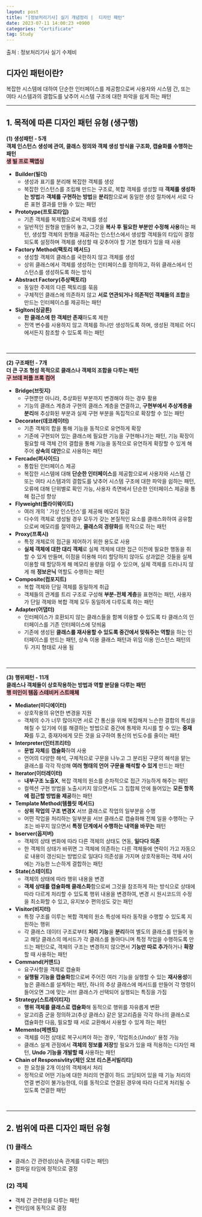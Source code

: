 ```yaml
---
layout: post
title: "[정보처리기사] 실기 개념정리 |  디자인 패턴"
date: 2023-07-11 14:00:23 +0900
categories: "Certificate"
tag: Study
---
```


출처 : 정보처리기사 실기 수제비 


## 디자인 패턴이란?
복잡한 시스템에 대하여 단순한 인터페이스를 제공함으로써 사용자와 시스템 간, 또는 여타 시스템과의 결합도를 낮추어 시스템 구조에 대한 파악을 쉽게 하는 패턴
<br>

---

## 1. 목적에 따른 디자인 패턴 유형 (생구행)
**(1) 생성패턴 - 5개**   
**객체 인스턴스 생성에 관여, 클래스 정의와 객체 생성 방식을 구조화, 캡슐화를 수행하는 패턴**   
<span style="background-color:#FFC1C8"><strong> 생 빌 프로 팩앱싱 </strong></span>   
- **Builder(빌더)**
  - 생성과 표기를 분리해 복잡한 객체를 생성
  - 복잡한 인스턴스를 조립해 만드는 구조로, 복합 객체를 생성할 때 **객체를 생성하는 방법**과 **객체를 구현하는 방법**을 **분리**함으로써 동일한 생성 절차에서 서로 다른 표현 결과를 만들 수 있는 패턴
- **Prototype(프토로타입)**
   - 기존 객체를 복제함으로써 객체를 생성
   - 일반적인 원형을 만들어 놓고, 그것을 **복사 후 필요한 부분만 수정해 사용**하는 패턴, 생성할 객체의 원형을 제공하는 인스턴스에서 생성할 객체들의 타입이 결정되도록 설정하며 객체를 생성할 때 갖추어야 할 기본 형태가 있을 때 사용
- **Factory Method(팩토리 메서드)**
   - 생성할 객체의 클래스를 국한하지 않고 객체를 생성
   - 상위 클래스에서 객체를 생성하는 인터페이스를 정의하고, 하위 클래스에서 인스턴스를 생성하도록 하는 방식
- **Abstract Factory(추상팩토리)** 
   - 동일한 주제의 다른 팩토리를 묶음
   - 구체적인 클래스에 의존하지 않고 **서로 연관되거나 의존적인 객체들의 조합**을 만드는 인터페이스를 제공하는 패턴
- **Siglton(싱글톤)** 
  - **한 클래스에 한 객체만 존재**하도록 제한
  - 전역 변수를 사용하지 않고 객체를 하나만 생성하도록 하며, 생성된 객체르 어디에서든지 참조할 수 있도록 하는 패턴
<br>

---

**(2) 구조패턴 - 7개**    
**더 큰 구조 형성 목적으로 클래스나 객체의 조합을 다루는 패턴**    
<span style="background-color:#FFC1C8"><strong> 구 브데 퍼플 프록 컴어 </strong></span> 
- **Bridge(브릿지)**
   - 구현뿐만 아니라, 추상화된 부분까지 변경해야 하는 경우 활용
   - 기능의 클래스 계층과 구현의 클래스 계층을 연결하고, **구현부에서 추상계층을 분리**해 추상화된 부분과 실제 구현 부분을 독집적으로 확장할 수 있는 패턴
- **Decorater(데코레이터)** 
   - 기존 객체의 합을 통해 기능을 동적으로 유연하게 확장
   - 기존에 구현되어 있는 클래스에 필요한 기능을 구현해나가는 패턴, 기능 확장이 필요할 때 객체 간의 결합을 통해 기능을 동적으로 유연하게 확장할 수 있게 해주어 **상속의 대안**으로 사용하는 패턴
- **Fercade(퍼사이드)**
    - 통합된 인터페이스 제공
    - 복잡한 시스템에 대해 **단순한 인터페이스**를 제공함으로써 사용자와 시스템 간 또는 여타 시스템과의 결합도를 낮추어 시스템 구조에 대한 파악을 쉽하는 패턴, 오류에 대해 단위별로 확인 가능, 사용자 측면에서 단순한 인터페이스 제공을 통해 접근성 향상
- **Flyweight(플라이웨이트)**
    - 여러 개의 ' 가상 인스턴스'를 제공해 메모리 절감
    - 다수의 객체로 생성될 경우 모두가 갖는 본질적인 요소를 클래스화하여 공유함으로써 메모리를 절약하고, **클래스의 경량화**를 목적으로 하는 패턴
- **Proxy(프록시)** 
   - 특정 개체로의 접근을 제어하기 위한 용도로 사용
   - **실체 객체에 대한 대리 객체**로 실체 객체에 대한 접근 이전에 필요한 행동을 취할 수 있게 만들며, 이점을 이용해 미리 할당하지 않아도 상과없은 것들을 실제 이용할 때 할당하게 해 메모리 용량을 아낄 수 있으며, 실체 객체를 드러나지 않게 해 **정보은닉** 역할도 수행하는 패턴
- **Composite(컴포지트)** 
   - 복합 객체와 단일 객체를 동일하게 취급
   - 객체들의 관계를 트리 구조로 구성해 **부분-전체 계층**을 표현하는 패턴, 사용자가 단일 객체와 복합 객체 모두 동일하게 다루도록 하는 패턴
- **Adapter(어댑터)**
   - 인터페이스가 호환되지 않는 클래스들을 함꼐 이용할 수 있도록 타 클래스의 인터페이스를 기존 인터페이스에 덧씌움
   - 기존에 생성된 **클래스를 재사용할 수 있도록 중간에서 맞춰주는 역할**을 하는 인터페이스를 만드는 패턴, 상속 이용 클래스 패턴과 위임 이용 인스턴스 패턴의 두 가지 형태로 사용 됨
<br>

---

**(3) 행위패턴 - 11개**    
**클래스나 객체들이 상호작용하는 방법과 역할 분담을 다루는 패턴**    
<span style="background-color:#FFC1C8"><strong> 행 미인이 템옵 스테비커 스트매체 </strong></span> 
- **Mediater(미디에이터)**
   - 상호작용의 유연한 변경을 지원
   - 객체의 수가 너무 많아지면 서로 간 통신을 위해 복잡해져 느슨한 결합의 특성을 해칠 수 있기에 이를 해결하는 방법으로 중간에 통제와 지시를 할 수 있는 **중재자**를 두고, 중재자에게 모든 것을 요구하여 통신의 빈도수를 줄이는  패턴
- **Interpreter(인터프리터)**
   - **문법 자체**를 **캡슐화**하여 사용
   - 언어의 다양한 해석, 구체적으로 구문을 나누고 그 분리된 구문의 해석을 맡는 클래스를 각각 작성해 **여러 형태의 언어 구문을 해석할 수 있게** 만드는 패턴
- **Iterator(이터레이터)**
    - **내부구조 노출X**, 복잡 객체의 원소를 순차적으로 접근 가능하게 해주는 패턴
    - 컬렉션 구현 방법을 노출시키지 않으면서도 그 집합체 안에 들어있는 **모든 항목에 접근할 방법을 제공**하는 패턴
- **Template Method(템플릿 메서드)**
    - **상위 작업의 구조 변경X** 서브 클래스로 작업의 일부분을 수행 
    - 어떤 작업을 처리하는 일부분을 서브 클래스로 캡슐화해 전체 일을 수행하는 구조는 바꾸지 않으면서 **특정 단계에서 수행하는 내역을 바꾸는** 패턴
- **bserver(옵저버)**
    - 객체의 상태 변화에 따라 다른 객체의 상태도 연동, **일다다 의존**
    - 한 객체의 상태가 바뀌면 그 객체에 의존하는 다른 객체들에 연락이 가고 자동으로 내용이 갱신되는 방법으로 일대다 의존성을 가지며 상호작용하는 객체 사이에는 가능한 느슨하게 결합하는 패턴 
- **State(스테이트)**
    - 객체의 상태에 따라 행위 내용을 변경
    - **객체 상태를 캡슐화해 클래스화**함으로써 그것을 참조하게 하는 방식으로 상태에 따라 다르게 처리할 수 있도록 행위 내용을 변경하여, 변경 시 원시코드의 수정을 최소화할 수 있고, 유지보수 편의성도 갖는 패턴 
- **Visitor(비지터)**
    - 특정 구조를 이루는 복합 객체의 원소 특성에 따라 동작을 수행할 수 있도록 지원하는 행위
    - 각 클래스 데이터 구조로부터 **처리 기능**을 **분리**하여 별도의 클래스를 만들어 놓고 해당 클래스의 메서드가 각 클래스를 돌아다니며 특정 작업을 수행하도록 만드는 패턴으로, 객체의 구조는 변경하지 않으면서 **기능만 따로 추가**하거나 **확장**할 때 사용하는 패턴
- **Command(커맨드)**
    - 요구사항을 객체로 캡슐화
    - **실행될 기능을 캡슐화**함으로써 주어진 여러 기능을 실행할 수 있는 **재사용성**이 높은 클래스를 설계하는 패턴, 하나의 추상 클래스에 메서드를 만들어 각 명령이 들어오면 그에 맞는 서브 클래스가 선택되어 실행되는 특징을 가짐
- **Strategy(스트레이티지)**
   - **행위 객체를 클래스로 캡슐화**해 동적으로 행위를 자유롭게 변환
   - 알고리즘 군을 정의하고(추상 클래스) 같은 알고리즘을 각각 하나의 클래스로 캡슐화한 다음, 필요할 때 서로 교환해서 사용할 수 있게 하는 패턴
- **Memento(메멘토)**
    - 객체를 이전 상태로 복구시켜야 하는 경우, '작업취소(Undo)' 용청 가능
    - 클래스 설계 관점에서 **객체의 정보를 저장**할 필요가 있을 때 적용하는 디자인 패턴, **Undo 기능을 개발할 때** 사용하는 패턴
- **Chain of Responsivlity(체인 오브 리스폰서빌리티)**
    - 한 요청을 2개 이상의 객체에서 처리
    - 정적으로 어떤 기능에 대한 처리의 연결이 하드 코딩되어 있을 때 기능 처리의 연결 변겅이 불가능한데, 이를 동적으로 연결된 경우에 따라 다르게 처리될 수 있도록 연결한 패턴
<br>

---

## 2. 범위에 따른 디자인 패턴 유형 
### (1) 클래스
- 클래스 간 관련성(상속 관계를 다루는 패턴)
- 컴파일 타임에 정적으로 결정
  

### (2) 객체
- 객체 간 관련성을 다루는 패턴
- 런타임에 동적으로 결정
